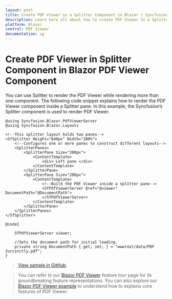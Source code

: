 ```yaml
---
layout: post
title: Create PDF Viewer in a Splitter Component in Blazor | Syncfusion
description: Learn here all about how to create PDF Viewer in a Splitter Component in Syncfusion Blazor PDF Viewer component.
platform: Blazor
control: PDF Viewer
documentation: ug
---
```


# Create PDF Viewer in Splitter Component in Blazor PDF Viewer Component

You can use Splitter to render the PDF Viewer while rendering more than one component. The following code snippet explains how to render the PDF Viewer component inside a Splitter pane. In this example, the Syncfusion’s Splitter component is used to render PDF Viewer.

```cshtml
@using Syncfusion.Blazor.PdfViewerServer
@using Syncfusion.Blazor.Layouts

<!--This splitter layout holds two panes-->
<SfSplitter Height="640px" Width="100%">    
    <!--Configures one or more panes to construct different layouts-->
    <SplitterPanes>
        <SplitterPane Size="200px">
            <ContentTemplate>
                <div> Left pane </div>
            </ContentTemplate>
        </SplitterPane>
        <SplitterPane Size="200px">
            <ContentTemplate>
                <!--Build the PDF Viewer inside a splitter pane-->
                <SfPdfViewerServer @ref="@viewer" DocumentPath="@DocumentPath">
                </SfPdfViewerServer>
            </ContentTemplate>
        </SplitterPane>
    </SplitterPanes>
</SfSplitter>

@code{

    SfPdfViewerServer viewer;
    
    //Sets the document path for initial loading.
    private string DocumentPath { get; set; } = "wwwroot/data/PDF Succinctly.pdf";
}
```

> [View sample in GitHub](https://github.com/SyncfusionExamples/blazor-pdf-viewer-examples/tree/master/Common/Render%20the%20PDF%20Viewer%20on%20Splitter).

> You can refer to our [Blazor PDF Viewer](https://www.syncfusion.com/blazor-components/blazor-pdf-viewer) feature tour page for its groundbreaking feature representations. You can also explore our [Blazor PDF Viewer example](https://blazor.syncfusion.com/demos/pdf-viewer/default-functionalities?theme=bootstrap4) to understand how to explains core features of PDF Viewer.